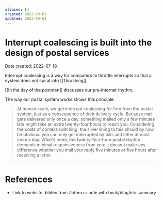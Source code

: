 ```yaml
---
aliases: []
created: 2022-09-07
updated: 2023-09-01
---
```


# Interrupt coalescing is built into the design of postal services
Date created: 2022-07-18

Interrupt coalescing is a way for computers to throttle interrupts so that a system does not spiral into [[Thrashing]].

[[In the day of the postman]] discusses our pre-internet rhythm.

The way our postal system works shows this principle:

> At human scale, we get interrupt coalescing for free from the postal system, just as a consequence of their delivery cycle. Because mail gets delivered only once a day, something mailed only a few minutes late might take an extra twenty-four hours to reach you. Considering the costs of context switching, the silver lining to this should by now be obvious: you can only get interrupted by bills and letter at most once a day. What's more, the twenty-four-hour postal rhythm demands minimal responsiveness from you: it doesn't make any difference whether you mail your reply five minutes or five hours after receiving a letter.

---
# References
* Link to website, bibtex from Zotero or note with book/blog/etc summary
